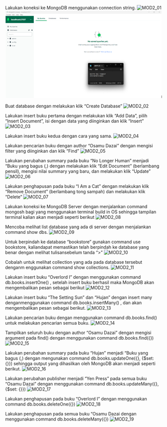 Lakukan koneksi ke MongoDB menggunakan connection string. 
![MOD2_01](https://github.com/abiyyudwif/Modul2/assets/145477675/8915277a-08f6-4f76-8457-b9b031cf9918)
![Alt text](MOD2_01.png)

Buat database dengan melakukan klik “Create Database”
![MOD2_02](https://github.com/abiyyudwif/Modul2/assets/145477675/d5938838-6589-4362-86ea-fcb1c000869d)

Lakukan insert buku pertama dengan melakukan klik “Add Data”, pilih “Insert Document”, isi dengan data yang diinginkan dan klik “Insert”
![MOD2_03](https://github.com/abiyyudwif/Modul2/assets/145477675/688fafd7-1b27-4ed6-bd03-5377a60133ba)

Lakukan insert buku kedua dengan cara yang sama.
![MOD2_04](https://github.com/abiyyudwif/Modul2/assets/145477675/30b5292c-46ba-4b8c-a453-152feb3c5cf2)

Lakukan pencarian buku dengan author “Osamu Dazai” dengan mengisi filter yang diinginkan dan klik “Find”
![MOD2_05](https://github.com/abiyyudwif/Modul2/assets/145477675/bc5877ac-6655-4e59-bd21-f4deae9c6a1e)

Lakukan perubahan summary pada buku “No Longer Human” menjadi “Buku yang bagus (,) dengan melakukan klik “Edit Document” (berlambang pensil), mengisi nilai summary yang baru, dan melakukan klik “Update”
![MOD2_06](https://github.com/abiyyudwif/Modul2/assets/145477675/1e22aaef-abaa-4506-952f-459ce43980e9)

Lakukan penghapusan pada buku “I Am a Cat” dengan melakukan klik “Remove Document” (berlambang tong sampah) dan melakukan klik “Delete”
![MOD2_07](https://github.com/abiyyudwif/Modul2/assets/145477675/6cd8db44-fec6-429d-9f61-ff008d87d6cd)

Lakukan koneksi ke MongoDB Server dengan menjalankan command mongosh bagi yang menggunakan terminal build in OS sehingga tampilan terminal kalian akan menjadi seperti berikut
![MOD2_08](https://github.com/abiyyudwif/Modul2/assets/145477675/c204bc57-96ec-4d72-8b12-d5d8d4d7e305)

Mencoba melihat list database yang ada di server dengan menjalankan command show dbs.
![MOD2_09](https://github.com/abiyyudwif/Modul2/assets/145477675/ce262368-f0db-474f-aed1-4f414abccff7)

Untuk berpindah ke database “bookstore” gunakan command use bookstore, kaliandapat memastikan telah berpindah ke database yang benar dengan melihat tulisansebelum tanda “>”
![MOD2_10](https://github.com/abiyyudwif/Modul2/assets/145477675/b6a05960-e45a-437e-84d4-7a498d622eba)

Cobalah untuk melihat collection yang ada pada database tersebut denganm enggunakan command show collections.
![MOD2_11](https://github.com/abiyyudwif/Modul2/assets/145477675/274810ac-a147-4dea-8e74-0741ea15f03e)

Lakukan insert buku “Overlord I” dengan menggunakan command db.books.insertOne() , setelah insert buku berhasil maka MongoDB akan mengembalikan pesan sebagai berikut
![MOD2_12](https://github.com/abiyyudwif/Modul2/assets/145477675/4812cde7-0d6f-4390-81a7-63add0d9592e)

Lakukan insert buku “The Setting Sun” dan “Hujan” dengan insert many denganmenggunakan command db.books.insertMany(<data kalian>) , dan akan mengembalikan pesan sebagai berikut.
![MOD2_13](https://github.com/abiyyudwif/Modul2/assets/145477675/1e208646-648b-4313-8f2b-393521d6546d)

Lakukan pencarian buku dengan menggunakan command db.books.find() untuk melakukan pencarian semua buku.
![MOD2_14](https://github.com/abiyyudwif/Modul2/assets/145477675/7432b3b9-1eb2-4bc1-9459-105b48f5f91f)

Tampilkan seluruh buku dengan author “Osamu Dazai” dengan mengisi argument pada find() dengan menggunakan command db.books.find({<filter yang ingin diisi>})
![MOD2_15](https://github.com/abiyyudwif/Modul2/assets/145477675/4a1f3f74-8cc2-4149-8b7e-50dc7447ed35)

Lakukan perubahan summary pada buku “Hujan” menjadi “Buku yang bagus (<NAMA>,<NIM>) dengan mengunakan command db.books.updateOne({<filter>}, {$set: {<data yang akan di update>}}) sehingga output yang dihasilkan oleh MongoDB akan menjadi seperti berikut.
![MOD2_16](https://github.com/abiyyudwif/Modul2/assets/145477675/bac7d6e4-c911-420a-b009-128248fdf391)

Lakukan perubahan publisher menjadi “Yen Press” pada semua buku “Osamu Dazai” dengan menggunakan command db.books.updateMany({<filter>}, {$set: {<data yang akan di update>}})
![MOD2_17](https://github.com/abiyyudwif/Modul2/assets/145477675/d90978e9-a678-4b0a-95dd-ee68e88e6b6b)

Lakukan penghapusan pada buku “Overlord I” dengan menggunakan command db.books.deleteOne({})
![MOD2_18](https://github.com/abiyyudwif/Modul2/assets/145477675/4f035c2a-5baf-4464-a201-e0d592d898e2)

Lakukan penghapusan pada semua buku “Osamu Dazai dengan menggunakan command db.books.deleteMany({})
![MOD2_19](https://github.com/abiyyudwif/Modul2/assets/145477675/fec4fadb-4535-42a1-8e46-923c57cdaf4e)

